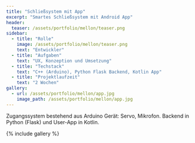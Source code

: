 ```yaml
---
title: "Schließsystem mit App"
excerpt: "Smartes Schließsystem mit Android App"
header:
  teaser: /assets/portfolio/mellon/teaser.png
sidebar:
  - title: "Rolle"
    image: /assets/portfolio/mellon/teaser.png
    text: "Entwickler"
  - title: "Aufgaben"
    text: "UX, Konzeption und Umsetzung"
  - title: "Techstack"
    text: "C++ (Arduino), Python Flask Backend, Kotlin App"
  - title: "Projektlaufzeit"
    text: "2 Wochen"
gallery:
  - url: /assets/portfolio/mellon/app.jpg
    image_path: /assets/portfolio/mellon/app.jpg
---
```


<style>
img {
  max-height: 450px;
}
</style>

Zugangssystem bestehend aus Arduino Gerät: Servo, Mikrofon. Backend in Python (Flask) und User-App in Kotlin.

{% include gallery %}
